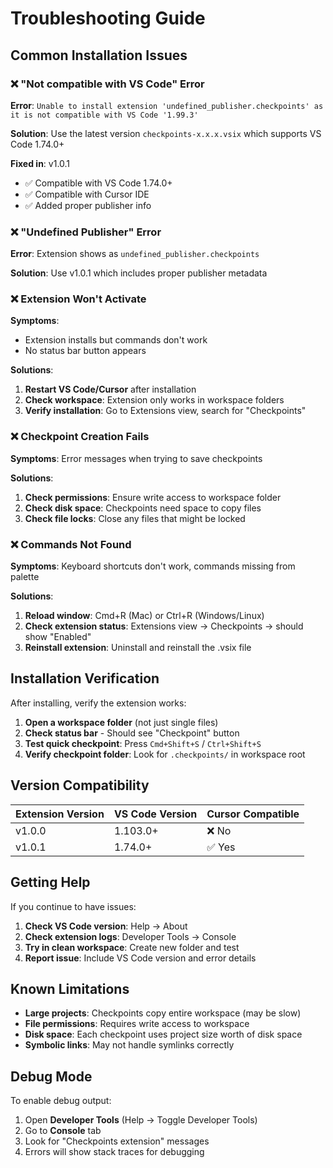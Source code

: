 # Troubleshooting Guide

## Common Installation Issues

### ❌ "Not compatible with VS Code" Error

**Error**: `Unable to install extension 'undefined_publisher.checkpoints' as it is not compatible with VS Code '1.99.3'`

**Solution**: Use the latest version `checkpoints-x.x.x.vsix` which supports VS Code 1.74.0+

**Fixed in**: v1.0.1
- ✅ Compatible with VS Code 1.74.0+
- ✅ Compatible with Cursor IDE
- ✅ Added proper publisher info

### ❌ "Undefined Publisher" Error

**Error**: Extension shows as `undefined_publisher.checkpoints`

**Solution**: Use v1.0.1 which includes proper publisher metadata

### ❌ Extension Won't Activate

**Symptoms**: 
- Extension installs but commands don't work
- No status bar button appears

**Solutions**:
1. **Restart VS Code/Cursor** after installation
2. **Check workspace**: Extension only works in workspace folders
3. **Verify installation**: Go to Extensions view, search for "Checkpoints"

### ❌ Checkpoint Creation Fails

**Symptoms**: Error messages when trying to save checkpoints

**Solutions**:
1. **Check permissions**: Ensure write access to workspace folder
2. **Check disk space**: Checkpoints need space to copy files
3. **Check file locks**: Close any files that might be locked

### ❌ Commands Not Found

**Symptoms**: Keyboard shortcuts don't work, commands missing from palette

**Solutions**:
1. **Reload window**: Cmd+R (Mac) or Ctrl+R (Windows/Linux)
2. **Check extension status**: Extensions view → Checkpoints → should show "Enabled"
3. **Reinstall extension**: Uninstall and reinstall the .vsix file

## Installation Verification

After installing, verify the extension works:

1. **Open a workspace folder** (not just single files)
2. **Check status bar** - Should see "Checkpoint" button
3. **Test quick checkpoint**: Press `Cmd+Shift+S` / `Ctrl+Shift+S`
4. **Verify checkpoint folder**: Look for `.checkpoints/` in workspace root

## Version Compatibility

| Extension Version | VS Code Version | Cursor Compatible |
|------------------|-----------------|-------------------|
| v1.0.0 | 1.103.0+ | ❌ No |
| v1.0.1 | 1.74.0+ | ✅ Yes |

## Getting Help

If you continue to have issues:

1. **Check VS Code version**: Help → About
2. **Check extension logs**: Developer Tools → Console
3. **Try in clean workspace**: Create new folder and test
4. **Report issue**: Include VS Code version and error details

## Known Limitations

- **Large projects**: Checkpoints copy entire workspace (may be slow)
- **File permissions**: Requires write access to workspace
- **Disk space**: Each checkpoint uses project size worth of disk space
- **Symbolic links**: May not handle symlinks correctly

## Debug Mode

To enable debug output:

1. Open **Developer Tools** (Help → Toggle Developer Tools)
2. Go to **Console** tab
3. Look for "Checkpoints extension" messages
4. Errors will show stack traces for debugging
